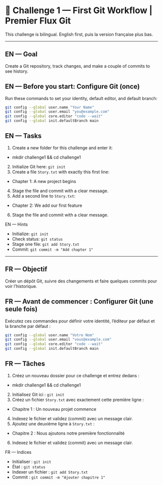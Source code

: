 # 🧩 Challenge 1 — First Git Workflow | Premier Flux Git

This challenge is bilingual. English first, puis la version française plus bas.

---

## EN — Goal

Create a Git repository, track changes, and make a couple of commits to see history.

## EN — Before you start: Configure Git (once)

Run these commands to set your identity, default editor, and default branch:

```bash
git config --global user.name "Your Name"
git config --global user.email "you@example.com"
git config --global core.editor "code --wait"
git config --global init.defaultBranch main
```

## EN — Tasks

1. Create a new folder for this challenge and enter it:

- mkdir challenge1 && cd challenge1

2. Initialize Git here: `git init`
3. Create a file `Story.txt` with exactly this first line:

- Chapter 1: A new project begins

4. Stage the file and commit with a clear message.
5. Add a second line to `Story.txt`:

- Chapter 2: We add our first feature

6. Stage the file and commit with a clear message.

EN — Hints

- Initialize: `git init`
- Check status: `git status`
- Stage one file: `git add Story.txt`
- Commit: `git commit -m "Add chapter 1"`

---

## FR — Objectif

Créer un dépôt Git, suivre des changements et faire quelques commits pour voir l’historique.

## FR — Avant de commencer : Configurer Git (une seule fois)

Exécutez ces commandes pour définir votre identité, l’éditeur par défaut et la branche par défaut :

```bash
git config --global user.name "Votre Nom"
git config --global user.email "vous@example.com"
git config --global core.editor "code --wait"
git config --global init.defaultBranch main
```

## FR — Tâches

1. Créez un nouveau dossier pour ce challenge et entrez dedans :

- mkdir challenge1 && cd challenge1

2. Initialisez Git ici : `git init`
3. Créez un fichier `Story.txt` avec exactement cette première ligne :

- Chapitre 1 : Un nouveau projet commence

4. Indexez le fichier et validez (commit) avec un message clair.
5. Ajoutez une deuxième ligne à `Story.txt` :

- Chapitre 2 : Nous ajoutons notre première fonctionnalité

6. Indexez le fichier et validez (commit) avec un message clair.

FR — Indices

- Initialiser : `git init`
- État : `git status`
- Indexer un fichier : `git add Story.txt`
- Commit : `git commit -m "Ajouter chapitre 1"`
